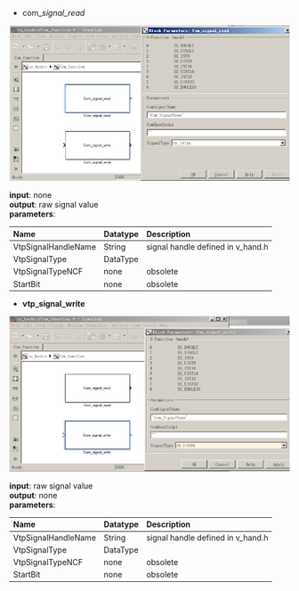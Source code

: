 * com\__signal\_read_

![](/assets/com_signal_read.PNG)

**input**: none  
**output**: raw signal value  
**parameters**:

| Name | Datatype | Description |
| :--- | :--- | :--- |
| VtpSignalHandleName | String | signal handle defined in v\_hand.h |
| VtpSignalType | DataType |  |
| VtpSignalTypeNCF | none | obsolete |
| StartBit | none | obsolete |

* **vtp\_signal\_write**

![](/assets/com_signal_write.PNG)

**input**: raw signal value  
**output**: none  
**parameters**:

| Name | Datatype | Description |
| :--- | :--- | :--- |
| VtpSignalHandleName | String | signal handle defined in v\_hand.h |
| VtpSignalType | DataType |  |
| VtpSignalTypeNCF | none | obsolete |
| StartBit | none | obsolete |



